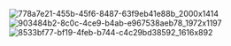 ![778a7e21-455b-45f6-8487-63f9eb41e88b_2000x1414](https://github.com/user-attachments/assets/ab9a5e04-5022-4ccd-89d1-e2b67fdd8ca7)
![903484b2-8c0c-4ce9-b4ab-e967538aeb78_1972x1197](https://github.com/user-attachments/assets/074c0699-3296-481d-b1c9-29c7658d79aa)
![8533bf77-bf19-4feb-b744-c4c29bd38592_1616x892](https://github.com/user-attachments/assets/615e7472-a1dc-4d44-96c2-fc3608eec43d)
